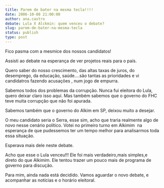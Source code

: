 ```yaml
---
title: Parem de bater na mesma tecla!!!!
date: 2006-10-08 21:00:00
author: ana.castro
debate: Lula X Alckmin: quem venceu o debate?
slug: parem-de-bater-na-mesma-tecla
status: publish 
type: post
---
```


Fico pasma com a mesmice dos nossos candidatos!


Assisti ao debate na esperança de ver projetos reais para o país. 


Quero saber do nosso crescimento, das altas taxas de juros, do desemprego, da educação, saúde....são tantas as prioridades e vi candidatros fazendo acusações , num jogo de empurra.


Sabemos todos dos problemas da corrupção. Nunca fui eleitora do Lula, quero deixar claro isso aquí. Mas também sabemos que o governo do FHC teve muita corrupção que não foi apurada.


Sabemos também que o governo do Alkim em SP, deixou muito a desejar.


O meu candidato seria o Serra, esse sim, acho que traria realmente algo de novo nesse cenário político. Votei no primeiro turno em Alkimim  na esperança de que pudessemos ter um tempo melhor para analisarmos toda essa situação.


Esperava mais dele neste debate.


Acho que esse o Lula venceu!!! Ele foi mais verdadeiro,mais simples,e direto do que Alkimim. Ele tentou trazer um pouco mais de programa de governo para discução.


Para mim, ainda nada está decidido. Vamos aguardar o novo debate, e acompanhar as notícias e o horário eleitoral.


